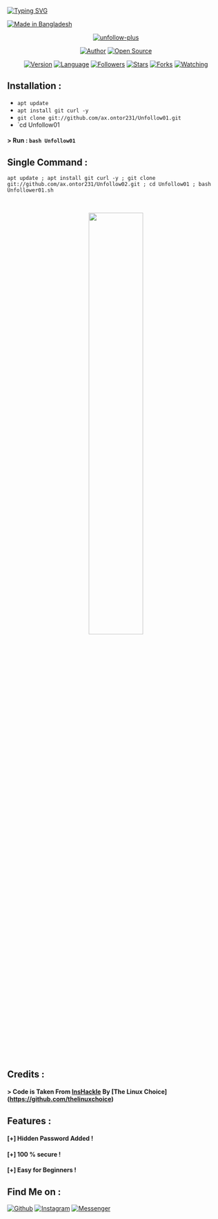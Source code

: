 [![Typing SVG](https://readme-typing-svg.herokuapp.com?color=%23F72121&size=25&duration=7000¢er=true&vCenter=true&multiline=true&height=100&lines=%F0%9F%91%8F+Wellcome+To+Unfollow01+%F0%9F%91%8F)](https://git.io/typing-svg)
<p align="left">
<a href="#"><img title="Made in Bangladesh" src="https://img.shields.io/badge/MADE%20IN-BANGLADESH-green?colorA=%23ff0000&colorB=%23017e40&style=for-the-badge"></a>
</p>
<p align="center">
<a href="#"><img title="unfollow-plus" src="https://raw.githubusercontent.com/htr-tech/release-download/master/images/banner/unfollow-plus.png"></a>
</p>
<p align="center">
<a href="https://github.com/ax.ontor231"><img title="Author" src="https://img.shields.io/badge/Author-AX_ONTOR-red.svg?style=for-the-badge&logo=github"></a>
<a href="#"><img title="Open Source" src="https://img.shields.io/badge/Open%20Source-%E2%9D%A4-green?style=for-the-badge"></a>
</p>
<p align="center">
<a href="#"><img title="Version" src="https://img.shields.io/badge/Version-1.0-green.svg?style=flat-square"></a>
<a href="#"><img title="Language" src="https://badges.frapsoft.com/bash/v1/bash.png?v=103"></a>
<a href="https://github.com/ax.ontor231/followers"><img title="Followers" src="https://img.shields.io/github/followers/ax.ontor231?color=blue&style=flat-square"></a>
<a href="https://github.com/ax.ontor231/unfollow-plus/stargazers/"><img title="Stars" src="https://img.shields.io/github/stars/ax.ontor231/unfollow-plus?color=red&style=flat-square"></a>
<a href="https://github.com/ax.ontor231/unfollow-plus/network/members"><img title="Forks" src="https://img.shields.io/github/forks/ax.ontor231/unfollow-plus?color=red&style=flat-square"></a>
<a href="https://github.com/ax.ontor231/unfollow-plus/watchers"><img title="Watching" src="https://img.shields.io/github/watchers/ax.ontor231/unfollow-plus?label=Watchers&color=blue&style=flat-square"></a>
</p>
 
## Installation :
 
* `apt update`
* `apt install git curl -y`
* `git clone git://github.com/ax.ontor231/Unfollow01.git`
* `cd Unfollow01
 
#### > Run : `bash Unfollow01`
 
## Single Command :
```
apt update ; apt install git curl -y ; git clone git://github.com/ax.ontor231/Unfollow02.git ; cd Unfollow01 ; bash Unfollower01.sh
```
<br>
<p align="center">
<img width="50%" src="https://raw.githubusercontent.com/htr-tech/release-download/master/images/unfollowplus.png"/>
 
 
## Credits :
#### > Code is Taken From [InsHackle](https://github.com/thelinuxchoice/inshackle) By [The Linux Choice] (https://github.com/thelinuxchoice)
 
## Features :
#### [+] Hidden Password Added !
#### [+] 100 % secure !
#### [+] Easy for Beginners !
 
## Find Me on :
[![Github](https://img.shields.io/badge/Github-AX_ONTOR-green?style=for-the-badge&logo=github)](https://github.com/ax.ontor231)
[![Instagram](https://img.shields.io/badge/IG-%40ax.ontor231-red?style=for-the-badge&logo=instagram)](https://www.instagram.com/ax.ontor.231)
[![Messenger](https://img.shields.io/badge/Chat-Messenger-blue?style=for-the-badge&logo=messenger)](https://m.https://m.me/ax.ontor.231)
 
 
